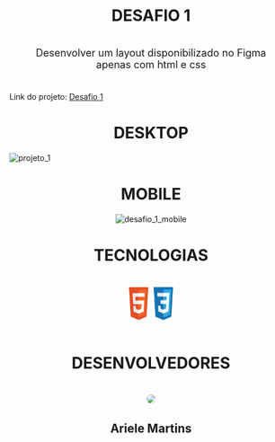 <h1 align="center">DESAFIO 1</h1>
<p align="center" style="font-size:18px; padding:20px">Desenvolver um layout disponibilizado no Figma apenas com html e css</p>
<p>Link do projeto: <a href="https://arielemartins.github.io/exercicios_explorer_rocketseat/projeto_1/" target="_blank" >Desafio 1</a></p>
<h1 align="center">DESKTOP</h1>

![projeto_1](https://user-images.githubusercontent.com/83427685/194783400-04c1be00-dc36-40ad-8685-8cda639f13d9.png)

<h1 align="center">MOBILE</h1>

<div align="center">

![desafio_1_mobile](https://user-images.githubusercontent.com/83427685/194783896-0bf3e864-adc9-44bb-b309-3887ba8930d0.png)

</div>

<h1 align="center">TECNOLOGIAS</h1>
<div align="center" style="padding:20px">
    <img align="center" alt="ari-html5" height='60' width='40' src="https://raw.githubusercontent.com/devicons/devicon/master/icons/html5/html5-original.svg">
    <img align="center" alt="ari-css3" height='60' width='40' src="https://raw.githubusercontent.com/devicons/devicon/master/icons/css3/css3-original.svg">
</div>
<h1 align="center">DESENVOLVEDORES</h1>
<div align="center" style="padding:20px">
    <img style="border-radius: 50%" height="200em" src="https://github.com/ArieleMartins.png">
    <h2 >Ariele Martins</h2>
</div>
